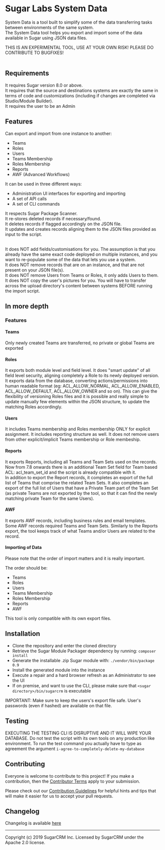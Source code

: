 # Sugar Labs System Data

System Data is a tool built to simplify some of the data transferring tasks between environments of the same system.<br />
The System Data tool helps you export and import some of the data available in Sugar using JSON data files.<br />

THIS IS AN EXPERIMENTAL TOOL, USE AT YOUR OWN RISK! PLEASE DO CONTRIBUTE TO BUGFIXES!<br /><br />

## Requirements
It requires Sugar version 8.0 or above.<br />
It requires that the source and destinations systems are exactly the same in terms of code and customizations (including if changes are completed via Studio/Module Builder).<br />
It requires the user to be an Admin<br />

## Features

Can export and import from one instance to another:
- Teams
- Roles
- Users
- Teams Membership
- Roles Membership
- Reports
- AWF (Advanced Workflows)

It can be used in three different ways:
- Administration UI interfaces for exporting and importing
- A set of API calls 
- A set of CLI commands

It respects Sugar Package Scanner.<br />
It re-stores deleted records if necessary/found.<br />
It deletes records if flagged accordingly on the JSON file.<br />
It updates and creates records aligning them to the JSON files provided as input to the script.<br /><br />

It does NOT add fields/customisations for you. The assumption is that you already have the same exact code deployed on multiple instances, and you want to re-populate some of the data that lets you use a system.<br />
It does NOT remove records that are on an instance, and that are not present on your JSON file(s).<br />
It does NOT remove Users from Teams or Roles, it only adds Users to them.<br />
It does NOT copy the user's pictures for you. You will have to transfer across the upload directory's content between systems BEFORE running the import script.

## In more depth
### Features

#### Teams
Only newly created Teams are transferred, no private or global Teams are exported

#### Roles
It exports both module level and field level. It does "smart update" of all field level security, aligning completely a Role to its newly deployed version.<br />
It exports data from the database, converting actions/permissions into human readable format (eg: ACL_ALLOW_NORMAL, ACL_ALLOW_ENABLED, ACL_ALLOW_DEFAULT, ACL_ALLOW_OWNER and so on). This can give the flexibility of versioning Roles files and it is possible and really simple to update manually few elements within the JSON structure, to update the matching Roles accordingly.

#### Users
It includes Teams membership and Roles membership ONLY for explicit assignment. It includes reporting structure as well. It does not remove users from other explicit/implicit Teams membership or Role membeship.

#### Reports
It exports Reports, including all Teams and Team Sets used on the records. Now from 7.8 onwards there is an additional Team Set field for Team based ACL: acl_team_set_id and the script is already compatible with it.<br />
In addition to export the Report records, it completes an export of the full list of Teams that comprise the related Team Sets. It also completes an export of the full list of Users that have a Private Team part of the Team Set (as private Teams are not exported by the tool, so that it can find the newly matching private Team for the same Users).

#### AWF
It exports AWF records, including business rules and email templates.<br />
Some AWF records required Teams and Team Sets. Similarly to the Reports export, the tool keeps track of what Teams and/or Users are related to the record. 

#### Importing of Data

Please note that the order of import matters and it is really important.

The order should be:
- Teams
- Roles
- Users
- Teams Membership
- Roles Membership
- Reports
- AWF

This tool is only compatible with its own export files.

## Installation
* Clone the repository and enter the cloned directory
* Retrieve the Sugar Module Packager dependency by running: `composer install`
* Generate the installable .zip Sugar module with: `./vendor/bin/package 0.9`
* Install the generated module into the instance
* Execute a repair and a hard browser refresh as an Administrator to see the UI
* If on premise, and want to use the CLI, please make sure that `<sugar directory>/bin/sugarcrm` is executable

IMPORTANT: Make sure to keep the users's export file safe. User's passwords (even if hashed) are available on that file.

## Testing
EXECUTING THE TESTING CLI IS DISRUPTIVE AND IT WILL WIPE YOUR DATABASE.
Do not test the script with its own tools on any production like environment. To run the test command you actually have to type as agreement the argument `i-agree-to-completely-delete-my-database`

## Contributing
Everyone is welcome to contribute to this project! If you make a contribution, then the [Contributor Terms](CONTRIBUTOR_TERMS.pdf) apply to your submission.

Please check out our [Contribution Guidelines](CONTRIBUTING.md) for helpful hints and tips that will make it easier for us to accept your pull requests.


## Changelog

Changelog is available [here](CHANGELOG.md)

-----
Copyright (c) 2019 SugarCRM Inc. Licensed by SugarCRM under the Apache 2.0 license.
